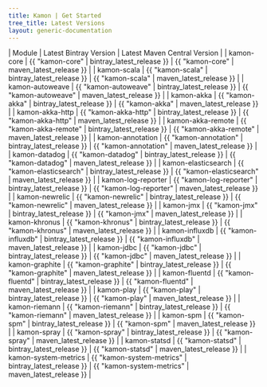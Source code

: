 ```yaml
---
title: Kamon | Get Started
tree_title: Latest Versions
layout: generic-documentation
---
```




|         Module        |                Latest Bintray Version                 |               Latest Maven Central Version          |
| kamon-core            | {{ "kamon-core"           | bintray_latest_release }} | {{ "kamon-core"           | maven_latest_release }} |
| kamon-scala           | {{ "kamon-scala"          | bintray_latest_release }} | {{ "kamon-scala"          | maven_latest_release }} |
| kamon-autoweave       | {{ "kamon-autoweave"      | bintray_latest_release }} | {{ "kamon-autoweave"      | maven_latest_release }} |
| kamon-akka            | {{ "kamon-akka"           | bintray_latest_release }} | {{ "kamon-akka"           | maven_latest_release }} |
| kamon-akka-http       | {{ "kamon-akka-http"      | bintray_latest_release }} | {{ "kamon-akka-http"      | maven_latest_release }} |
| kamon-akka-remote     | {{ "kamon-akka-remote"    | bintray_latest_release }} | {{ "kamon-akka-remote"    | maven_latest_release }} |
| kamon-annotation      | {{ "kamon-annotation"     | bintray_latest_release }} | {{ "kamon-annotation"     | maven_latest_release }} |
| kamon-datadog         | {{ "kamon-datadog"        | bintray_latest_release }} | {{ "kamon-datadog"        | maven_latest_release }} |
| kamon-elasticsearch   | {{ "kamon-elasticsearch"  | bintray_latest_release }} | {{ "kamon-elasticsearch"  | maven_latest_release }} |
| kamon-log-reporter    | {{ "kamon-log-reporter"   | bintray_latest_release }} | {{ "kamon-log-reporter"   | maven_latest_release }} |
| kamon-newrelic        | {{ "kamon-newrelic"       | bintray_latest_release }} | {{ "kamon-newrelic"       | maven_latest_release }} |
| kamon-jmx             | {{ "kamon-jmx"            | bintray_latest_release }} | {{ "kamon-jmx"            | maven_latest_release }} |
| kamon-khronus         | {{ "kamon-khronus"        | bintray_latest_release }} | {{ "kamon-khronus"        | maven_latest_release }} |
| kamon-influxdb        | {{ "kamon-influxdb"       | bintray_latest_release }} | {{ "kamon-influxdb"       | maven_latest_release }} |
| kamon-jdbc            | {{ "kamon-jdbc"           | bintray_latest_release }} | {{ "kamon-jdbc"           | maven_latest_release }} |
| kamon-graphite        | {{ "kamon-graphite"       | bintray_latest_release }} | {{ "kamon-graphite"       | maven_latest_release }} |
| kamon-fluentd         | {{ "kamon-fluentd"        | bintray_latest_release }} | {{ "kamon-fluentd"        | maven_latest_release }} |
| kamon-play            | {{ "kamon-play"           | bintray_latest_release }} | {{ "kamon-play"           | maven_latest_release }} |
| kamon-riemann         | {{ "kamon-riemann"        | bintray_latest_release }} | {{ "kamon-riemann"        | maven_latest_release }} |
| kamon-spm             | {{ "kamon-spm"            | bintray_latest_release }} | {{ "kamon-spm"            | maven_latest_release }} |
| kamon-spray           | {{ "kamon-spray"          | bintray_latest_release }} | {{ "kamon-spray"          | maven_latest_release }} |
| kamon-statsd          | {{ "kamon-statsd"         | bintray_latest_release }} | {{ "kamon-statsd"         | maven_latest_release }} |
| kamon-system-metrics  | {{ "kamon-system-metrics" | bintray_latest_release }} | {{ "kamon-system-metrics" | maven_latest_release }} |